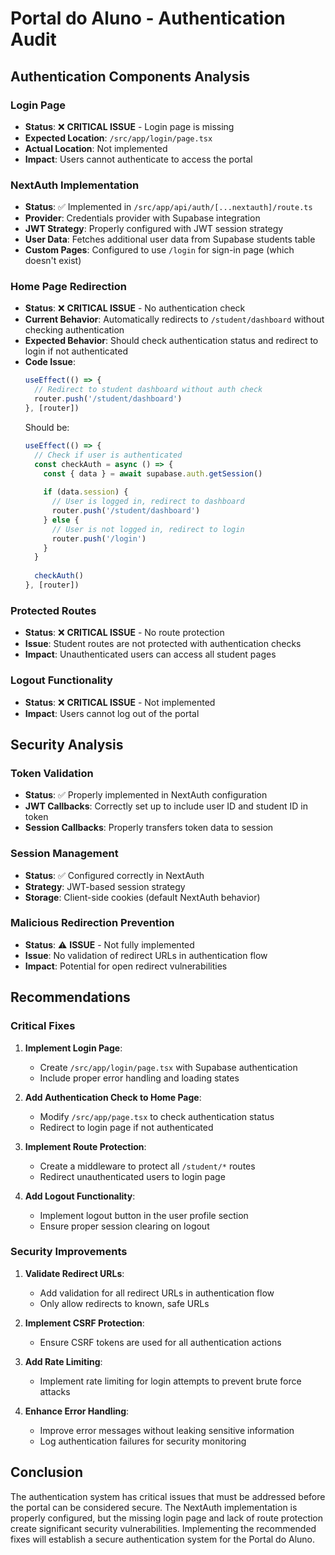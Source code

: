 # Portal do Aluno - Authentication Audit

## Authentication Components Analysis

### Login Page
- **Status**: ❌ **CRITICAL ISSUE** - Login page is missing
- **Expected Location**: `/src/app/login/page.tsx`
- **Actual Location**: Not implemented
- **Impact**: Users cannot authenticate to access the portal

### NextAuth Implementation
- **Status**: ✅ Implemented in `/src/app/api/auth/[...nextauth]/route.ts`
- **Provider**: Credentials provider with Supabase integration
- **JWT Strategy**: Properly configured with JWT session strategy
- **User Data**: Fetches additional user data from Supabase students table
- **Custom Pages**: Configured to use `/login` for sign-in page (which doesn't exist)

### Home Page Redirection
- **Status**: ❌ **CRITICAL ISSUE** - No authentication check
- **Current Behavior**: Automatically redirects to `/student/dashboard` without checking authentication
- **Expected Behavior**: Should check authentication status and redirect to login if not authenticated
- **Code Issue**:
  ```typescript
  useEffect(() => {
    // Redirect to student dashboard without auth check
    router.push('/student/dashboard')
  }, [router])
  ```
  Should be:
  ```typescript
  useEffect(() => {
    // Check if user is authenticated
    const checkAuth = async () => {
      const { data } = await supabase.auth.getSession()
      
      if (data.session) {
        // User is logged in, redirect to dashboard
        router.push('/student/dashboard')
      } else {
        // User is not logged in, redirect to login
        router.push('/login')
      }
    }
    
    checkAuth()
  }, [router])
  ```

### Protected Routes
- **Status**: ❌ **CRITICAL ISSUE** - No route protection
- **Issue**: Student routes are not protected with authentication checks
- **Impact**: Unauthenticated users can access all student pages

### Logout Functionality
- **Status**: ❌ **CRITICAL ISSUE** - Not implemented
- **Impact**: Users cannot log out of the portal

## Security Analysis

### Token Validation
- **Status**: ✅ Properly implemented in NextAuth configuration
- **JWT Callbacks**: Correctly set up to include user ID and student ID in token
- **Session Callbacks**: Properly transfers token data to session

### Session Management
- **Status**: ✅ Configured correctly in NextAuth
- **Strategy**: JWT-based session strategy
- **Storage**: Client-side cookies (default NextAuth behavior)

### Malicious Redirection Prevention
- **Status**: ⚠️ **ISSUE** - Not fully implemented
- **Issue**: No validation of redirect URLs in authentication flow
- **Impact**: Potential for open redirect vulnerabilities

## Recommendations

### Critical Fixes
1. **Implement Login Page**:
   - Create `/src/app/login/page.tsx` with Supabase authentication
   - Include proper error handling and loading states

2. **Add Authentication Check to Home Page**:
   - Modify `/src/app/page.tsx` to check authentication status
   - Redirect to login page if not authenticated

3. **Implement Route Protection**:
   - Create a middleware to protect all `/student/*` routes
   - Redirect unauthenticated users to login page

4. **Add Logout Functionality**:
   - Implement logout button in the user profile section
   - Ensure proper session clearing on logout

### Security Improvements
1. **Validate Redirect URLs**:
   - Add validation for all redirect URLs in authentication flow
   - Only allow redirects to known, safe URLs

2. **Implement CSRF Protection**:
   - Ensure CSRF tokens are used for all authentication actions

3. **Add Rate Limiting**:
   - Implement rate limiting for login attempts to prevent brute force attacks

4. **Enhance Error Handling**:
   - Improve error messages without leaking sensitive information
   - Log authentication failures for security monitoring

## Conclusion
The authentication system has critical issues that must be addressed before the portal can be considered secure. The NextAuth implementation is properly configured, but the missing login page and lack of route protection create significant security vulnerabilities. Implementing the recommended fixes will establish a secure authentication system for the Portal do Aluno.
